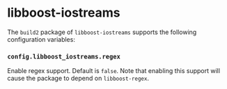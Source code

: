 # libboost-iostreams

The `build2` package of `libboost-iostreams` supports the following
configuration variables:


### `config.libboost_iostreams.regex`

Enable regex support. Default is `false`. Note that enabling this support will
cause the package to depend on `libboost-regex`.
